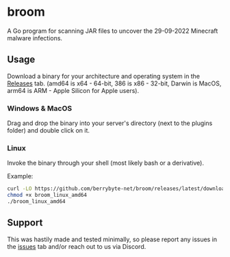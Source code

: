 # broom

A Go program for scanning JAR files to uncover the 29-09-2022 Minecraft malware infections.

## Usage

Download a binary for your architecture and operating system in the [Releases](https://github.com/berrybyte-net/broom/releases) tab. (amd64 is x64 - 64-bit, 386 is x86 - 32-bit, Darwin is MacOS, arm64 is ARM - Apple Silicon for Apple users).

### Windows & MacOS

Drag and drop the binary into your server's directory (next to the plugins folder) and double click on it.

### Linux

Invoke the binary through your shell (most likely bash or a derivative).

Example:
````bash
curl -LO https://github.com/berrybyte-net/broom/releases/latest/download/broom_linux_amd64
chmod +x broom_linux_amd64
./broom_linux_amd64
````

## Support

This was hastily made and tested minimally, so please report any issues in the [issues](https://github.com/berrybyte-net/broom/issues) tab and/or reach out to us via Discord.
